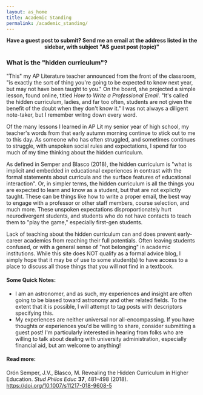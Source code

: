 ```yaml
---
layout: as_home
title: Academic Standing
permalink: /academic_standing/
---
```


<p style="text-align: center;"><b>Have a guest post to submit? Send me an email at the address listed in the sidebar, with subject "AS guest post (topic)"</b></p>

### What is the "hidden curriculum"?

"This" my AP Literature teacher announced from the front of the classroom, "is exactly the sort of thing you're going to be expected to know next year, but may not have been taught to you." On the board, she projected a simple lesson, found online, titled _How to Write a Professional Email_. "It's called the hidden curriculum, ladies, and far too often, students are not given the benefit of the doubt when they don't know it." I was not always a diligent note-taker, but I remember writng down every word.

Of the many lessons I learned in AP Lit my senior year of high school, my teacher's words from that early autumn morning continue to stick out to me to this day. As someone who has often struggled, and sometimes continues to struggle, with unspoken social rules and expectations, I spend far too much of my time thinking about the hidden curriculum. 

As defined in Semper and Blasco (2018), the hidden curriculum is "what is implicit and embedded in educational experiences in contrast with the formal statements about curricula and the surface features of educational interaction". Or, in simpler terms, the hidden curriculum is all the things you are expected to learn and know as a student, but that are not explictly taught. These can be things like how to write a proper email, the best way to engage with a professor or other staff members, course selection, and much more. These unspoken expectations disproportionately hurt neurodivergent students, and students who do not have contacts to teach them to "play the game," especially first-gen students.

Lack of teaching about the hidden curriculum can and does prevent early-career academics from reaching their full potentials. Often leaving students confused, or with a general sense of "not belonging" in academic institutions. While this site does NOT qualify as a formal advice blog, I simply hope that it may be of use to some student(s) to have access to a place to discuss all those things that you will not find in a textbook.

#### Some Quick Notes:
- I am an astronomer, and as such, my experiences and insight are often going to be biased toward astronomy and other related fields. To the extent that it is possible, I will attempt to tag posts with descriptors specifying this.
- My experiences are neither universal nor all-encompassing. If you have thoughts or experiences you'd be willing to share, consider submitting a guest post! I'm particularly interested in hearing from folks who are willing to talk about dealing with university administration, especially financial aid, but am welcome to anything!

#### Read more:
Orón Semper, J.V., Blasco, M. Revealing the Hidden Curriculum in Higher Education. *Stud Philos Educ* **37**, 481–498 (2018). https://doi.org/10.1007/s11217-018-9608-5
